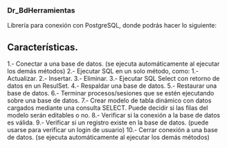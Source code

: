 ### Dr_BdHerramientas
Librería para conexión con PostgreSQL, donde podrás hacer lo siguiente:

## Características.
1.- Conectar a una base de datos. (se ejecuta automáticamente al ejecutar los demás métodos)
2.- Ejecutar SQL en un solo método, como:
 1.- Actualizar.
 2.- Insertar.
 3.- Eliminar.
3.- Ejecutar SQL Select con retorno de datos en un ResulSet.
4.- Respaldar una base de datos.
5.- Restaurar una base de datos.
6.- Terminar procesos/sesiones que se estén ejecutando sobre una base de datos.
7.- Crear modelo de tabla dinámico con datos cargados mediante una consulta SELECT.
    Puede decidir si las filas del modelo serán editables o no.
8.- Verificar si la conexión a la base de datos es válida.
9.- Verificar si un registro existe en la base de datos. (puede usarse para verificar un login de usuario)
10.- Cerrar conexión a una base de datos. (se ejecuta automáticamente al ejecutar los demás métodos)
